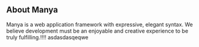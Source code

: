 ## About Manya

Manya is a web application framework with expressive, elegant syntax. We believe development must be an enjoyable and creative experience to be truly fulfilling.!!!!
asdasdasqeqwe

